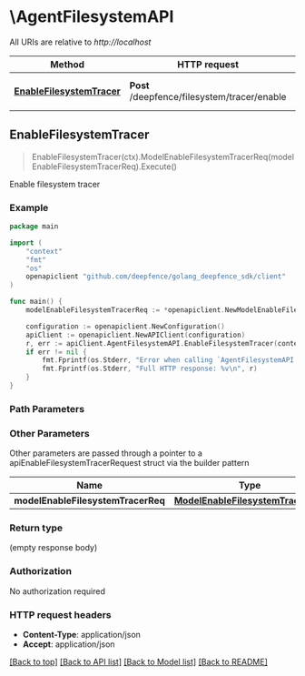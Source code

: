 # \AgentFilesystemAPI

All URIs are relative to *http://localhost*

Method | HTTP request | Description
------------- | ------------- | -------------
[**EnableFilesystemTracer**](AgentFilesystemAPI.md#EnableFilesystemTracer) | **Post** /deepfence/filesystem/tracer/enable | Enable filesystem tracer



## EnableFilesystemTracer

> EnableFilesystemTracer(ctx).ModelEnableFilesystemTracerReq(modelEnableFilesystemTracerReq).Execute()

Enable filesystem tracer



### Example

```go
package main

import (
    "context"
    "fmt"
    "os"
    openapiclient "github.com/deepfence/golang_deepfence_sdk/client"
)

func main() {
    modelEnableFilesystemTracerReq := *openapiclient.NewModelEnableFilesystemTracerReq([]openapiclient.ModelAgentId{*openapiclient.NewModelAgentId(int32(123), "NodeId_example")}, "Path_example") // ModelEnableFilesystemTracerReq |  (optional)

    configuration := openapiclient.NewConfiguration()
    apiClient := openapiclient.NewAPIClient(configuration)
    r, err := apiClient.AgentFilesystemAPI.EnableFilesystemTracer(context.Background()).ModelEnableFilesystemTracerReq(modelEnableFilesystemTracerReq).Execute()
    if err != nil {
        fmt.Fprintf(os.Stderr, "Error when calling `AgentFilesystemAPI.EnableFilesystemTracer``: %v\n", err)
        fmt.Fprintf(os.Stderr, "Full HTTP response: %v\n", r)
    }
}
```

### Path Parameters



### Other Parameters

Other parameters are passed through a pointer to a apiEnableFilesystemTracerRequest struct via the builder pattern


Name | Type | Description  | Notes
------------- | ------------- | ------------- | -------------
 **modelEnableFilesystemTracerReq** | [**ModelEnableFilesystemTracerReq**](ModelEnableFilesystemTracerReq.md) |  | 

### Return type

 (empty response body)

### Authorization

No authorization required

### HTTP request headers

- **Content-Type**: application/json
- **Accept**: application/json

[[Back to top]](#) [[Back to API list]](../README.md#documentation-for-api-endpoints)
[[Back to Model list]](../README.md#documentation-for-models)
[[Back to README]](../README.md)

